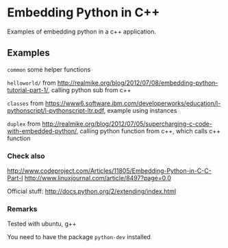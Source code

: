 # Embedding Python in C++

Examples of embedding python in a c++ application.


## Examples

`common` some helper functions

`helloworld/` from http://realmike.org/blog/2012/07/08/embedding-python-tutorial-part-1/, calling python sub from c++

`classes` from https://www6.software.ibm.com/developerworks/education/l-pythonscript/l-pythonscript-ltr.pdf, example using instances

`duplex` from http://realmike.org/blog/2012/07/05/supercharging-c-code-with-embedded-python/, calling python function from c++, which calls c++ function

### Check also

http://www.codeproject.com/Articles/11805/Embedding-Python-in-C-C-Part-I
http://www.linuxjournal.com/article/8497?page=0,0

Official stuff: http://docs.python.org/2/extending/index.html

### Remarks
Tested with ubuntu, g++

You need to have the package `python-dev` installed

